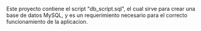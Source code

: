 Este proyecto contiene el script "db_script.sql", el cual sirve para crear una base de datos MySQL, y es un requerimiento necesario para el correcto funcionamiento de la aplicacion.
